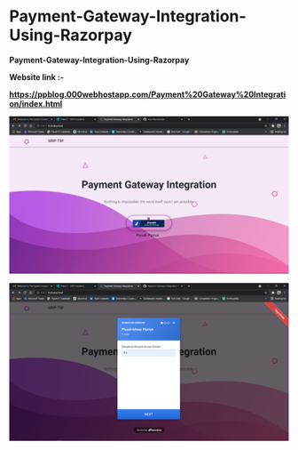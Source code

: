 # Payment-Gateway-Integration-Using-Razorpay

<b>Payment-Gateway-Integration-Using-Razorpay</b>

<b>Website link :- </b>

<b>https://ppblog.000webhostapp.com/Payment%20Gateway%20Integration/index.html</b>


![](Capture.png)

![](Capture2.png)
